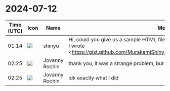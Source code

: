 # 2024-07-12

|Time (UTC)|Icon|Name|Message|
|---|---|---|---|
|01:14|![](https://avatars.slack-edge.com/2018-04-27/354445776386_e258f5ed5ba887b08668_72.jpg)|shinyu|Hi, could you give us a sample HTML file that can reproduce the problem?<br>I wrote <https://gist.github.com/MurakamiShinyu/3cbce57ed0895acb48b99ee7b4d7dda5|a sample> and tested but couldn't reproduce the problem. See: <https://vivliostyle.org/viewer/#src=https://gist.githubusercontent.com/MurakamiShinyu/3cbce57ed0895acb48b99ee7b4d7dda5/raw/c87d6bc3dd884de7b91e65b21f96222b55205159/table-test-1.html|https://vivliostyle.org/viewer/#src=https://gist.githubusercontent.com/MurakamiShinyu/3c[…]87d6bc3dd884de7b91e65b21f96222b55205159/table-test-1.html>|
|02:25|![](https://avatars.slack-edge.com/2024-07-11/7404644197094_8c75209c9521ce85a658_72.png)|Jovanny Rochin|thank you, it was a strange problem, but it already gone|
|02:25|![](https://avatars.slack-edge.com/2024-07-11/7404644197094_8c75209c9521ce85a658_72.png)|Jovanny Rochin|idk exactly what I did|

